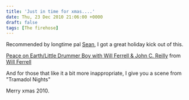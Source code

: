```yaml
---
title: 'Just in time for xmas....'
date: Thu, 23 Dec 2010 21:06:00 +0000
draft: false
tags: [The firehose]
---
```


Recommended by longtime pal [Sean](http://leytonbuzzards.wordpress.com/), I got a great holiday kick out of this.  
  
  

[Peace on Earth/Little Drummer Boy with Will Ferrell & John C. Reilly](http://www.funnyordie.com/videos/6f62088f27/peace-on-earth-little-drummer-boy-with-will-ferrell-john-c-reilly "from Will Ferrell, John C Reilly, Matt and Oz, Owen Burke, Shauna O'Toole, Kat Bardot, and FOD Team") from [Will Ferrell](http://www.funnyordie.com/will_ferrell)

  
  
And for those that like it a bit more inappropriate, I give you a scene from "Tramadol Nights"  
  
  
  
Merry xmas 2010.